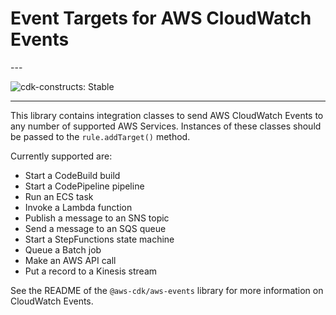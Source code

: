 # Event Targets for AWS CloudWatch Events

<!--BEGIN STABILITY BANNER-->---


![cdk-constructs: Stable](https://img.shields.io/badge/cdk--constructs-stable-success.svg?style=for-the-badge)

---
<!--END STABILITY BANNER-->

This library contains integration classes to send AWS CloudWatch Events to any
number of supported AWS Services. Instances of these classes should be passed
to the `rule.addTarget()` method.

Currently supported are:

* Start a CodeBuild build
* Start a CodePipeline pipeline
* Run an ECS task
* Invoke a Lambda function
* Publish a message to an SNS topic
* Send a message to an SQS queue
* Start a StepFunctions state machine
* Queue a Batch job
* Make an AWS API call
* Put a record to a Kinesis stream

See the README of the `@aws-cdk/aws-events` library for more information on
CloudWatch Events.
